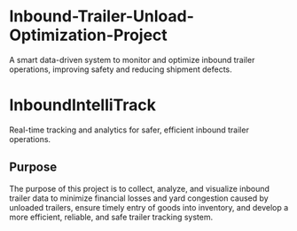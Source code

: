 # Inbound-Trailer-Unload-Optimization-Project
A smart data-driven system to monitor and optimize inbound trailer operations, improving safety and reducing shipment defects.

# InboundIntelliTrack
Real-time tracking and analytics for safer, efficient inbound trailer operations.

## Purpose
The purpose of this project is to collect, analyze, and visualize inbound trailer data to minimize financial losses and yard congestion caused by unloaded trailers, ensure timely entry of goods into inventory, and develop a more efficient, reliable, and safe trailer tracking system.
